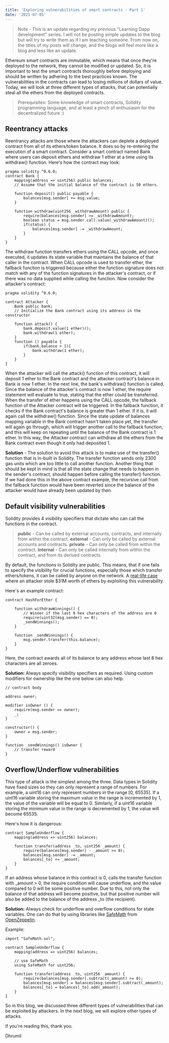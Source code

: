 ```yaml
---
title: 'Exploring vulnerabilities of smart contracts - Part 1'
date: '2021-07-05'
---
```


> Note - This is an update regarding my previous "Learning Dapp
> development" series. I will not be posting simple updates to the blog
> but will try to write them as if I am teaching someone. From now on,
> the titles of my posts will change, and the blogs will feel more like a blog and
> less like an update.
 
Ethereum smart contracts are immutable, which means that once they're deployed to the network, they cannot be modified or updated. So, it is important to test the smart contracts thoroughly before deploying and should be written by adhering to the best practices known. The vulnerabilities in the contracts can lead to losing millions of dollars of value. Today, we will look at three different types of attacks, that can potentially steal all the ethers from the deployed contracts.
> 
> Prerequisites: Some knowledge of smart contracts, Solidity programming
> language, and at least a pinch of enthusiasm for the decentralized
> future :)

## Reentrancy attacks 
Reentrancy attacks are those where the attackers can deplete a deployed contract from all of its ethers/token balance. It does so by re-entering the execution of a smart contract. Consider a smart contract named Bank where users can deposit ethers and withdraw 1 ether at a time using its withdraw() function. Here's how the contract may look:

	pragma solidity ^0.6.0;
	contract Bank {
		mapping(address => uint256) public balances;
		// Assume that the initial balance of the contract is 50 ethers.

		function deposit() public payable {
			balances[msg.sender] += msg.value;
		}

		function withdraw(uint256 _withdrawAmount) public {
			require(balances[msg.sender] >= _withdrawAmount);
			boolean status = msg.sender.call.value(_withdrawAmount)();
			if(status) {
				balances[msg.sender] -= _withdrawAmount;
			}
		}
	}

The withdraw function transfers ethers using the CALL opcode, and once executed, it updates its state variable that maintains the balance of that caller in the contract. When CALL opcode is used to transfer ether, the fallback function is triggered because either the function signature does not match with any of the function signatures in the attacker's contract, or if there was no data supplied while calling the function. 
Now consider the attacker's contract:

	pragma solidity ^0.6.0;

	contract Attacker {
		Bank public bank;
		// Initialize the Bank contract using its address in the constructor 

		function attack() {
			bank.deposit.value(1 ether)();
			bank.withdraw(1 ether);
		}
		function () payable {
			if(bank.balance > 1){
				bank.withdraw(1 ether);
			}
		}
	}

When the attacker will call the attack() function of this contract, it will deposit 1 ether to the Bank contract and the attacker contract's balance in Bank is now 1 ether. In the next line, the bank's withdraw() function is called. Since the balance of the attacker's contract is now 1 ether, the require statement will evaluate to true, stating that the ether could be transferred. When the transfer of ether happens using the CALL opcode, the fallback function of the Attacker contract will be triggered. In the fallback function, it checks if the Bank contract's balance is greater than 1 ether. If it is, it will again call the withdraw() function. Since the state update of balances mapping variable in the Bank contract hasn't taken place yet, the transfer will again go through, which will trigger another call to the fallback function, and this will keep on repeating until the balance of the Bank contract is 1 ether. In this way, the Attacker contract can withdraw all the ethers from the Bank contract even though it only had deposited 1.

**Solution** - The solution to avoid this attack is to make use of the transfer() function that is in-built in Solidity. The transfer function sends only 2300 gas units which are too little to call another function. Another thing that should be kept in mind is that all the state change that needs to happen in the sender's contract, should happen before calling the transfer() function. If we had done this in the above contract example, the recursive call from the fallback function would have been reverted since the balance of the attacker would have already been updated by then.


## Default visibility vulnerabilities
Solidity provides 4 visibility specifiers that dictate who can call the functions in the contract. 

> **public** - Can be called by external accounts, contracts, and internally from within the contract.
> **external** - Can only be called by external accounts and contracts.
> **private** - Can only be called from within the contract.
> **internal** - Can only be called internally from within the contract, and from its derived contracts.

By default, the functions in Solidity are public. This means, that if one fails to specify the visibility for crucial functions, especially those which transfer ethers/tokens, it can be called by anyone on the network. A [real-life case](https://www.freecodecamp.org/news/a-hacker-stole-31m-of-ether-how-it-happened-and-what-it-means-for-ethereum-9e5dc29e33ce/) where an attacker stole $31M worth of ethers by exploiting this vulnerability.

Here's an example contract:

	contract HashForEther {

		function withdrawWinnings() {
			// Winner if the last 8 hex characters of the address are 0
			require(uint32(msg.sender) == 0);
			_sendWinnings();
		}

		function _sendWinnings() {
			msg.sender.transfer(this.balance);
		}
	}

Here, the contract awards all of its balance to any address whose last 8 hex characters are all zeroes. 

**Solution:** Always specify visibility specifiers as required. Using custom modifiers for ownership like the one below can also help.

	// contract body
	
	address owner;

	modifier isOwner () {
		require(msg.sender == owner);
		_;
	}

	constructor() {
		owner = msg.sender;
	}

	function _sendWinnings() isOwner {
		// transfer reward
	}


## Overflow/Underflow vulnerabilities

This type of attack is the simplest among the three. Data types in Solidity have fixed sizes so they can only represent a range of numbers. For example, a uint16 can only represent numbers in the range [0, 65535]. If a uint16 variable storing the maximum value in the range is incremented by 1, the value of the variable will be equal to 0. Similarly, if a uint16 variable storing the minimum value in the range is decremented by 1, the value will become 65535.

Here's how it is dangerous:

	contract SampleUnderflow {
		mapping(address => uint256) balances;

		function transfer(address _to, uint256 _amount) {
			require(balances[msg.sender] - _amount >= 0);
			balances[msg.sender] -= _amount;
			balances[_to] += _amount;
		}
	}

If an address whose balance in this contract is 0, calls the transfer function with _amount > 0, the require condition will cause underflow, and the value compared to 0 will be some positive number. Due to this, not only the balance of that address will become positive, but that positive number will also be added to the balance of the address _to (the recipient).

**Solution:** Always check for underflow and overflow conditions for state variables. One can do that by using libraries like [SafeMath](https://github.com/OpenZeppelin/openzeppelin-contracts/blob/master/contracts/utils/math/SafeMath.sol) from [OpenZeppelin](https://openzeppelin.com/contracts/).

Example: 
	
	import "SafeMath.sol";
	
	contract SampleUnderflow {
		mapping(address => uint256) balances;
		
		// use SafeMath
		using SafeMath for uint256;
		
		function transfer(address _to, uint256 _amount) {
			require(balances[msg.sender].subtract(_amount) >= 0);
			balances[msg.sender] = balances[msg.sender].subtract(_amount);
			balances[_to] = balances[_to].add(_amount);
		}
	}

So in this blog, we discussed three different types of vulnerabilities that can be exploited by attackers. In the next blog, we will explore other types of attacks.

If you're reading this, thank you.

Dhrumil